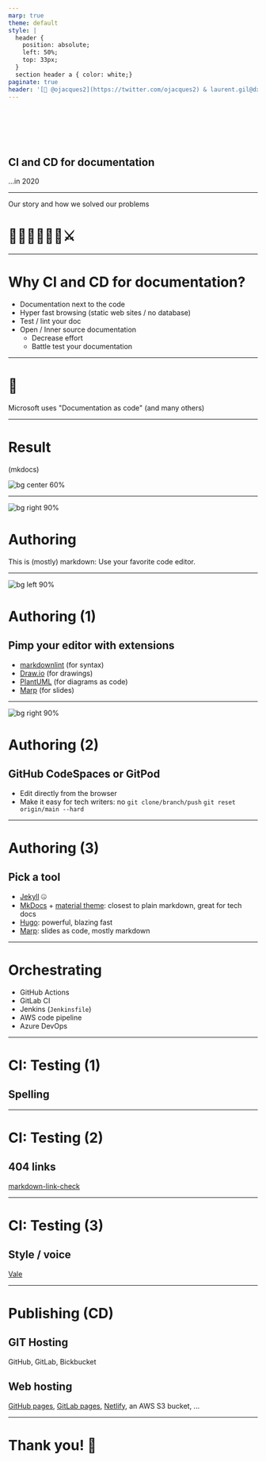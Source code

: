 ```yaml
---
marp: true
theme: default
style: |
  header {
    position: absolute;
    left: 50%;
    top: 33px;
  }
  section header a { color: white;}
paginate: true
header: '[🐤 @ojacques2](https://twitter.com/ojacques2) & laurent.gil@dxc.com'
---
```


<!--backgroundImage: url('https://github.com/documentation-as-code/ci-cd-for-documentation/raw/main/slides/title.jpg')-->
<br/>
<br/>
<br/>
<br/>

## CI and CD for documentation
...in 2020

---
<!--backgroundImage: url('https://github.com/documentation-as-code/ci-cd-for-documentation/raw/main/slides/simple.jpg')-->

Our story and how we solved our problems

# 🏰🦄🤴👸🐴👻⚔

---

# Why CI and CD for documentation?

* Documentation next to the code
* Hyper fast browsing (static web sites / no database)
* Test / lint your doc
* Open / Inner source documentation
  * Decrease effort
  * Battle test your documentation

---

# 🤯
Microsoft uses "Documentation as code" (and many others)

---

# Result
(mkdocs)

![bg center 60%](https://github.com/documentation-as-code/ci-cd-for-documentation/raw/main/slides/doc-site.jpg)

---
![bg right 90%](https://github.com/documentation-as-code/ci-cd-for-documentation/raw/main/slides/vscode.jpg)
# Authoring

This is (mostly) markdown:
Use your favorite code editor.

---

![bg left 90%](https://github.com/hediet/vscode-drawio/raw/master/docs/drawio-png.gif)
# Authoring (1)

## Pimp your editor with extensions

* [markdownlint](https://marketplace.visualstudio.com/items?itemName=DavidAnson.vscode-markdownlint) (for syntax)
* [Draw.io](https://marketplace.visualstudio.com/items?itemName=hediet.vscode-drawio) (for drawings)
* [PlantUML](https://github.com/qjebbs/vscode-plantuml) (for diagrams as code)
* [Marp](https://marketplace.visualstudio.com/items?itemName=marp-team.marp-vscode) (for slides)

---
![bg right 90%](https://github.com/documentation-as-code/ci-cd-for-documentation/raw/main/slides/codespaces.jpg)

# Authoring (2)

## GitHub CodeSpaces or GitPod

* Edit directly from the browser
* Make it easy for tech writers:
  no `git clone/branch/push`
  `git reset origin/main --hard`

---
# Authoring (3)

## Pick a tool

* [Jekyll](https://jekyllrb.com/) 🤐
* [MkDocs](https://www.mkdocs.org/) + [material theme](https://squidfunk.github.io/mkdocs-material/): closest to plain markdown, great for tech docs
* [Hugo](https://gohugo.io/): powerful, blazing fast
* [Marp](https://marp.app/): slides as code, mostly markdown

---
# Orchestrating

* GitHub Actions
* GitLab CI
* Jenkins (`Jenkinsfile`)
* AWS code pipeline
* Azure DevOps

---
# CI: Testing (1)

## Spelling

---
# CI: Testing (2)

## 404 links

[markdown-link-check](https://github.com/tcort/markdown-link-check)

---
# CI: Testing (3)

## Style / voice

[Vale](https://github.com/errata-ai/vale)

---
# Publishing (CD)

## GIT Hosting
GitHub, GitLab, Bickbucket

## Web hosting
[GitHub pages](https://pages.github.com/), [GitLab pages](https://docs.gitlab.com/ee/user/project/pages/), [Netlify](https://www.netlify.com/), an AWS S3 bucket, ...

---

# Thank you! 🙏
